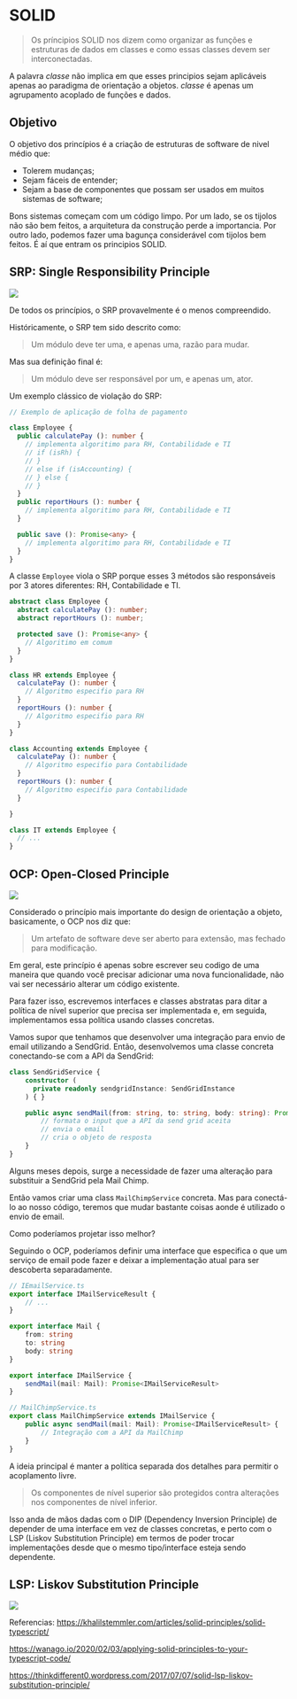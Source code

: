 # SOLID

> Os príncipios SOLID nos dizem como organizar as funções e estruturas de dados em classes e como essas classes devem ser interconectadas.

A palavra *classe* não implica em que esses principios sejam aplicáveis apenas ao paradigma de orientação a objetos. *classe* é apenas um agrupamento acoplado de funções e dados.

## Objetivo
O objetivo dos princípios é a criação de estruturas de software de nivel médio que:

- Tolerem mudanças;
- Sejam fáceis de entender;
- Sejam a base de componentes que possam ser usados em muitos sistemas de software;



Bons sistemas começam com um código limpo. Por um lado, se os tijolos não são bem feitos, a arquitetura da construção perde a importancia. Por outro lado, podemos fazer uma bagunça considerável com tijolos bem feitos. É aí que entram os principios SOLID.


## SRP: Single Responsibility Principle
<img src="https://miro.medium.com/max/700/1*2lOJXH438qRn_KJpwzxTFw.png"/>

De todos os princípios, o SRP provavelmente é o menos compreendido. 

Históricamente, o SRP tem sido descrito como:

> Um módulo deve ter uma, e apenas uma, razão para mudar.

Mas sua definição final é:

> Um módulo deve ser responsável por um, e apenas um, ator.

Um exemplo clássico de violação do SRP:

```typescript
// Exemplo de aplicação de folha de pagamento

class Employee {
  public calculatePay (): number {
    // implementa algoritimo para RH, Contabilidade e TI
    // if (isRh) {
    // }
    // else if (isAccounting) {
    // } else {
    // }
  }
  public reportHours (): number {
    // implementa algoritimo para RH, Contabilidade e TI
  }

  public save (): Promise<any> {
    // implementa algoritimo para RH, Contabilidade e TI
  }
}
```
A classe `Employee` viola o SRP porque esses 3 métodos são responsáveis por 3 atores diferentes: RH, Contabilidade e TI.

```typescript
abstract class Employee {
  abstract calculatePay (): number;
  abstract reportHours (): number;

  protected save (): Promise<any> {
    // Algoritimo em comum
  }
}

class HR extends Employee {
  calculatePay (): number {
    // Algoritmo especifio para RH
  }
  reportHours (): number {
    // Algoritmo especifio para RH
  }
}

class Accounting extends Employee {
  calculatePay (): number {
    // Algoritmo especifio para Contabilidade
  }
  reportHours (): number {
    // Algoritmo especifio para Contabilidade
  }

}

class IT extends Employee {
  // ...
}
```

## OCP: Open-Closed Principle
<img src="https://miro.medium.com/max/1400/1*SpU6T6Zr6OjeD4utxvZzQQ.jpeg"/>

Considerado o princípio mais importante do design de orientação a objeto, basicamente, o OCP nos diz que:

> Um artefato de software deve ser aberto para extensão, mas fechado para modificação.

Em geral, este princípio é apenas sobre escrever seu codigo de uma maneira que quando você precisar adicionar uma nova funcionalidade, não vai ser necessário alterar um código existente.

Para fazer isso, escrevemos interfaces e classes abstratas para ditar a política de nível superior que precisa ser implementada e, em seguida, implementamos essa política usando classes concretas.


Vamos supor que tenhamos que desenvolver uma integração para envio de email utilizando a SendGrid. Então, desenvolvemos uma classe concreta conectando-se com a API da SendGrid:

```typescript
class SendGridService {
    constructor (
      private readonly sendgridInstance: SendGridInstance
    ) { }

    public async sendMail(from: string, to: string, body: string): Promise<SendGridResult> {
        // formata o input que a API da send grid aceita
        // envia o email
        // cria o objeto de resposta
    }
}

```

Alguns meses depois, surge a necessidade de fazer uma alteração para substituir a SendGrid pela Mail Chimp.

Então vamos criar uma class `MailChimpService` concreta. Mas para conectá-lo ao nosso código, teremos que mudar bastante coisas aonde é utilizado o envio de email.

Como poderíamos projetar isso melhor?

Seguindo o OCP, poderíamos definir uma interface que especifica o que um serviço de email pode fazer e deixar a implementação atual para ser descoberta separadamente.

```typescript
// IEmailService.ts
export interface IMailServiceResult {
    // ...
}

export interface Mail {
    from: string
    to: string
    body: string
}

export interface IMailService {
    sendMail(mail: Mail): Promise<IMailServiceResult>
}

// MailChimpService.ts
export class MailChimpService extends IMailService {
    public async sendMail(mail: Mail): Promise<IMailServiceResult> {
        // Integração com a API da MailChimp
    }
}
```

A ideia principal é manter a política separada dos detalhes para permitir o acoplamento livre.

> Os componentes de nível superior são protegidos contra alterações nos componentes de nível inferior.

Isso anda de mãos dadas com o DIP (Dependency Inversion Principle) de depender de uma interface em vez de classes concretas, e perto com o LSP (Liskov Substitution Principle) em termos de poder trocar implementações desde que o mesmo tipo/interface esteja sendo dependente.

## LSP: Liskov Substitution Principle

<img src="https://thinkdifferent0.files.wordpress.com/2017/07/liskovsubtitutionprinciple_52bb5162.jpg"/>





Referencias:
https://khalilstemmler.com/articles/solid-principles/solid-typescript/

https://wanago.io/2020/02/03/applying-solid-principles-to-your-typescript-code/

https://thinkdifferent0.wordpress.com/2017/07/07/solid-lsp-liskov-substitution-principle/